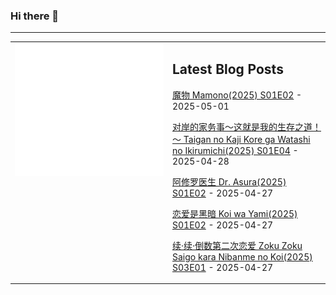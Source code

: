 ### Hi there 👋

<!--
**etng/etng** is a ✨ _special_ ✨ repository because its `README.md` (this file) appears on your GitHub profile.

Here are some ideas to get you started:

- 🔭 I’m currently working on ...
- 🌱 I’m currently learning ...
- 👯 I’m looking to collaborate on ...
- 🤔 I’m looking for help with ...
- 💬 Ask me about ...
- 📫 How to reach me: ...
- 😄 Pronouns: ...
- ⚡ Fun fact: ...
-->


---

<table>
<tr>
<td valign="top" width="50%">
<img src="metrics.svg" alt="Metric" />
</td>
<td valign="top" width="50%">

## Latest Blog Posts
<!-- blog start -->
[魔物 Mamono(2025) S01E02](http://www.fanxinzhui.com/rr/2620#S01E02) - 2025-05-01

[对岸的家务事～这就是我的生存之道！～ Taigan no Kaji Kore ga Watashi no Ikirumichi(2025) S01E04](http://www.fanxinzhui.com/rr/2615#S01E04) - 2025-04-28

[阿修罗医生 Dr. Asura(2025) S01E02](http://www.fanxinzhui.com/rr/2619#S01E02) - 2025-04-27

[恋爱是黑暗 Koi wa Yami(2025) S01E02](http://www.fanxinzhui.com/rr/2622#S01E02) - 2025-04-27

[续·续·倒数第二次恋爱 Zoku Zoku Saigo kara Nibanme no Koi(2025) S03E01](http://www.fanxinzhui.com/rr/2624#S03E01) - 2025-04-27
<!-- blog end -->

</td></tr></table>

